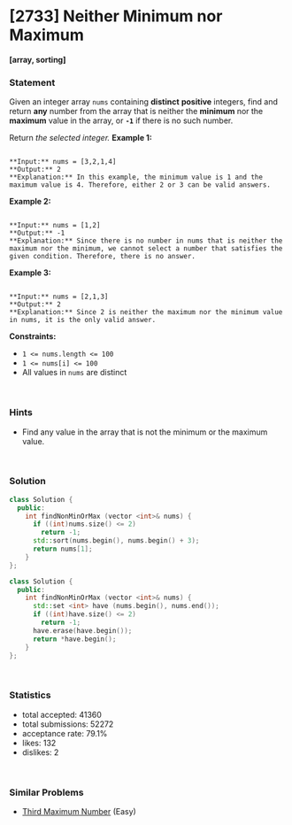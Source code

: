 # [2733] Neither Minimum nor Maximum

**[array, sorting]**

### Statement

Given an integer array `nums` containing **distinct** **positive** integers, find and return **any** number from the array that is neither the **minimum** nor the **maximum** value in the array, or **`-1`** if there is no such number.

Return *the selected integer.*
**Example 1:**

```

**Input:** nums = [3,2,1,4]
**Output:** 2
**Explanation:** In this example, the minimum value is 1 and the maximum value is 4. Therefore, either 2 or 3 can be valid answers.

```

**Example 2:**

```

**Input:** nums = [1,2]
**Output:** -1
**Explanation:** Since there is no number in nums that is neither the maximum nor the minimum, we cannot select a number that satisfies the given condition. Therefore, there is no answer.

```

**Example 3:**

```

**Input:** nums = [2,1,3]
**Output:** 2
**Explanation:** Since 2 is neither the maximum nor the minimum value in nums, it is the only valid answer. 

```

**Constraints:**
* `1 <= nums.length <= 100`
* `1 <= nums[i] <= 100`
* All values in `nums` are distinct


<br />

### Hints

- Find any value in the array that is not the minimum or the maximum value.

<br />

### Solution

```cpp
class Solution {
  public:
    int findNonMinOrMax (vector <int>& nums) {
      if ((int)nums.size() <= 2)
        return -1;
      std::sort(nums.begin(), nums.begin() + 3);
      return nums[1];
    }
};
```

```cpp
class Solution {
  public:
    int findNonMinOrMax (vector <int>& nums) {
      std::set <int> have (nums.begin(), nums.end());
      if ((int)have.size() <= 2)
        return -1;
      have.erase(have.begin());
      return *have.begin();
    }
};
```

<br />

### Statistics

- total accepted: 41360
- total submissions: 52272
- acceptance rate: 79.1%
- likes: 132
- dislikes: 2

<br />

### Similar Problems

- [Third Maximum Number](https://leetcode.com/problems/third-maximum-number) (Easy)
